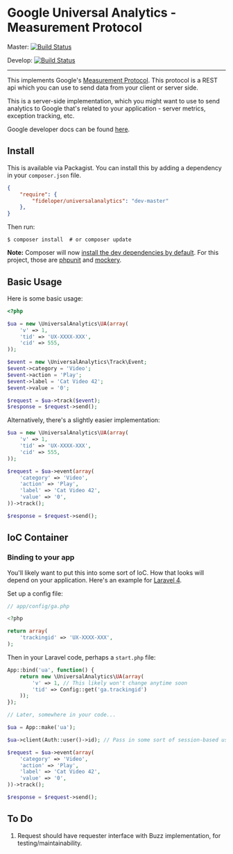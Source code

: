 # Google Universal Analytics - Measurement Protocol

Master: [![Build Status](https://travis-ci.org/fideloper/UniversalAnalytics.png?branch=master)](https://travis-ci.org/fideloper/UniversalAnalytics)

Develop: [![Build Status](https://travis-ci.org/fideloper/UniversalAnalytics.png?branch=develop)](https://travis-ci.org/fideloper/UniversalAnalytics)

---

This implements Google's [Measurement Protocol](https://developers.google.com/analytics/devguides/collection/protocol/v1/). This protocol is a REST api which you can use to send data from your client or server side.

This is a server-side implementation, which you might want to use to send analytics to Google that's related to your application - server metrics, exception tracking, etc.

Google developer docs can be found [here](https://developers.google.com/analytics/devguides/collection/protocol/v1/devguide).

## Install

This is available via Packagist. You can install this by adding a dependency in your `composer.json` file.

```json
{
    "require": {
        "fideloper/universalanalytics": "dev-master"
    },
}
```

Then run:

    $ composer install  # or composer update

**Note:** Composer will now [install the dev dependencies by default](http://seld.be/notes/composer-installing-require-dev-by-default). For this project, those are [phpunit](https://github.com/sebastianbergmann/phpunit/) and [mockery](https://github.com/padraic/mockery).

## Basic Usage

Here is some basic usage:

```php
<?php

$ua = new \UniversalAnalytics\UA(array(
    'v' => 1,
    'tid' => 'UX-XXXX-XXX',
    'cid' => 555,
));

$event = new \UniversalAnalytics\Track\Event;
$event->category = 'Video';
$event->action = 'Play';
$event->label = 'Cat Video 42';
$event->value = '0';

$request = $ua->track($event);
$response = $request->send();
```

Alternatively, there's a slightly easier implementation:

```php
$ua = new \UniversalAnalytics\UA(array(
    'v' => 1,
    'tid' => 'UX-XXXX-XXX',
    'cid' => 555,
));

$request = $ua->event(array(
    'category' => 'Video',
    'action' => 'Play',
    'label' => 'Cat Video 42',
    'value' => '0',
))->track();

$response = $request->send();
```

## IoC Container

### Binding to your app

You'll likely want to put this into some sort of IoC. How that looks will depend on your application. Here's an example for [Laravel 4](http://laravel.com).

Set up a config file:

```php
// app/config/ga.php

<?php

return array(
    'trackingid' => 'UX-XXXX-XXX',
);
```

Then in your Laravel code, perhaps a `start.php` file:

```php
App::bind('ua', function() {
    return new \UniversalAnalytics\UA(array(
        'v' => 1, // This likely won't change anytime soon
        'tid' => Config::get('ga.trackingid')
    ));
});

// Later, somewhere in your code...

$ua = App::make('ua');

$ua->client(Auth::user()->id); // Pass in some sort of session-based user id

$request = $ua->event(array(
    'category' => 'Video',
    'action' => 'Play',
    'label' => 'Cat Video 42',
    'value' => '0',
))->track();

$response = $request->send();
```


## To Do

1. Request should have requester interface with Buzz implementation, for testing/maintainability.